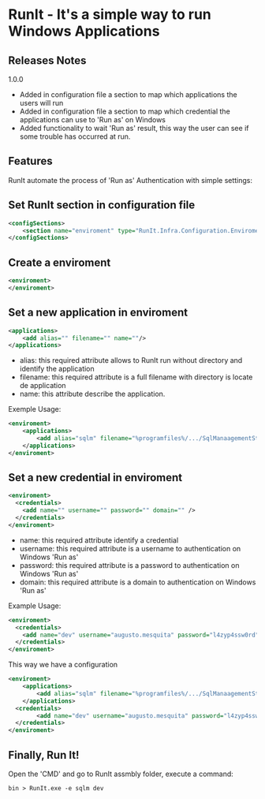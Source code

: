 RunIt - It's a simple way to run Windows Applications
=====================================================

Releases Notes
--------------
1.0.0
- Added in configuration file a section to map which applications the users will run
- Added in configuration file a section to map which credential the applications can use to 'Run as' on Windows
- Added functionality to wait 'Run as' result, this way the user can see if some trouble has occurred at run.

Features
--------
RunIt automate the process of 'Run as' Authentication with simple settings:

Set RunIt section in configuration file
---------------------------------------

~~~xml
<configSections>
    <section name="enviroment" type="RunIt.Infra.Configuration.EnviromentConfigurationSection, RunIt"/>
</configSections>
~~~

Create a enviroment
-------------------
~~~xml
<enviroment>
</enviroment>
~~~

Set a new application in enviroment
-----------------------------------
~~~xml
<applications>
    <add alias="" filename="" name=""/>
</applications>
~~~

- alias: this required attribute allows to RunIt run without directory and identify the application
- filename: this required attribute is a full filename with directory is locate de application
- name: this attribute describe the application.

Exemple Usage:
~~~xml
<enviroment>
    <applications>
        <add alias="sqlm" filename="%programfiles%/.../SqlManaagementStudio.exe" name="SQL Management Studio"/>
    </applications>
</enviroment>
~~~

Set a new credential in enviroment
----------------------------------
~~~xml
<enviroment>
  <credentials>
    <add name="" username="" password="" domain="" />
  </credentials>
</enviroment>
~~~
- name: this required attribute identify a credential
- username: this required attribute is a username to authentication on Windows 'Run as'
- password: this required attribute is a password to authentication on Windows 'Run as'
- domain: this required attribute is a domain to authentication on Windows 'Run as'

Example Usage:
~~~xml
<enviroment>
  <credentials>
    <add name="dev" username="augusto.mesquita" password="l4zyp4ssw0rd" domain="MyWindowsDomain" />
  </credentials>
</enviroment>
~~~

This way we have a configuration

~~~xml
<enviroment>
    <applications>
        <add alias="sqlm" filename="%programfiles%/.../SqlManaagementStudio.exe" name="SQL Management Studio"/>
    </applications>
  <credentials>
        <add name="dev" username="augusto.mesquita" password="l4zyp4ssw0rd" domain="MyWindowsDomain" />
  </credentials>
</enviroment>
~~~

Finally, Run It!
----------------
Open the 'CMD' and go to RunIt assmbly folder, execute a command:
~~~console
bin > RunIt.exe -e sqlm dev
~~~

    
    
















